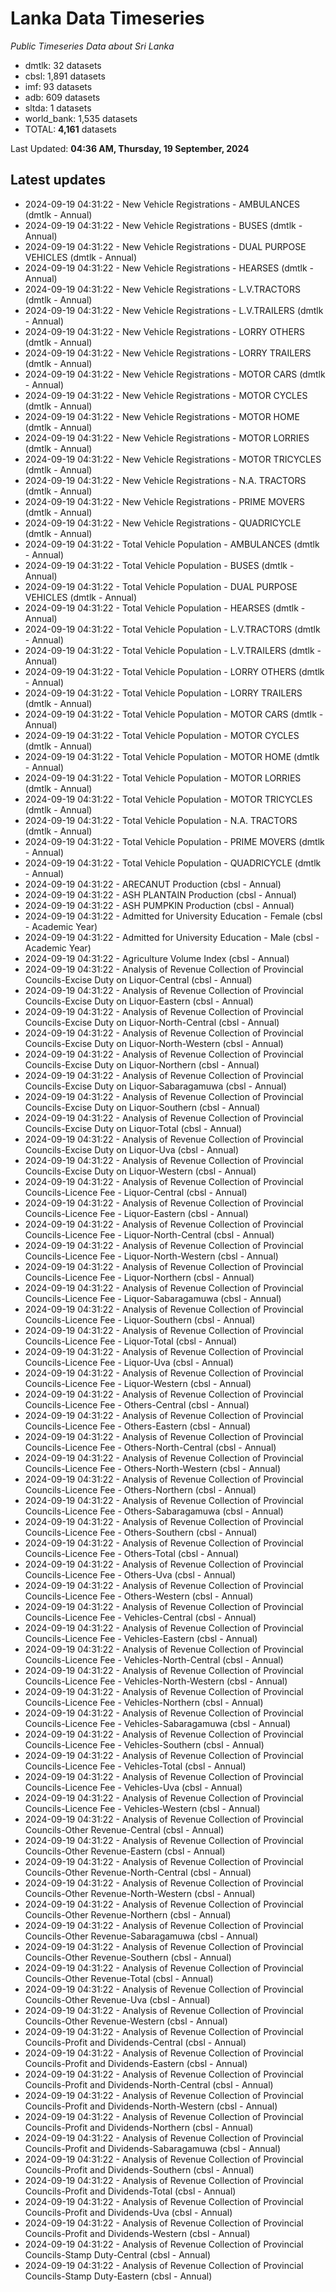 # Lanka Data Timeseries
*Public Timeseries Data about Sri Lanka*

* dmtlk: 32 datasets
* cbsl: 1,891 datasets
* imf: 93 datasets
* adb: 609 datasets
* sltda: 1 datasets
* world_bank: 1,535 datasets
* TOTAL: **4,161** datasets

Last Updated: **04:36 AM, Thursday, 19 September, 2024**

## Latest updates

* 2024-09-19 04:31:22 - New Vehicle Registrations - AMBULANCES (dmtlk - Annual)
* 2024-09-19 04:31:22 - New Vehicle Registrations - BUSES (dmtlk - Annual)
* 2024-09-19 04:31:22 - New Vehicle Registrations - DUAL PURPOSE VEHICLES (dmtlk - Annual)
* 2024-09-19 04:31:22 - New Vehicle Registrations - HEARSES (dmtlk - Annual)
* 2024-09-19 04:31:22 - New Vehicle Registrations - L.V.TRACTORS (dmtlk - Annual)
* 2024-09-19 04:31:22 - New Vehicle Registrations - L.V.TRAILERS (dmtlk - Annual)
* 2024-09-19 04:31:22 - New Vehicle Registrations - LORRY OTHERS (dmtlk - Annual)
* 2024-09-19 04:31:22 - New Vehicle Registrations - LORRY TRAILERS (dmtlk - Annual)
* 2024-09-19 04:31:22 - New Vehicle Registrations - MOTOR CARS (dmtlk - Annual)
* 2024-09-19 04:31:22 - New Vehicle Registrations - MOTOR CYCLES (dmtlk - Annual)
* 2024-09-19 04:31:22 - New Vehicle Registrations - MOTOR HOME (dmtlk - Annual)
* 2024-09-19 04:31:22 - New Vehicle Registrations - MOTOR LORRIES (dmtlk - Annual)
* 2024-09-19 04:31:22 - New Vehicle Registrations - MOTOR TRICYCLES (dmtlk - Annual)
* 2024-09-19 04:31:22 - New Vehicle Registrations - N.A. TRACTORS (dmtlk - Annual)
* 2024-09-19 04:31:22 - New Vehicle Registrations - PRIME MOVERS (dmtlk - Annual)
* 2024-09-19 04:31:22 - New Vehicle Registrations - QUADRICYCLE (dmtlk - Annual)
* 2024-09-19 04:31:22 - Total Vehicle Population - AMBULANCES (dmtlk - Annual)
* 2024-09-19 04:31:22 - Total Vehicle Population - BUSES (dmtlk - Annual)
* 2024-09-19 04:31:22 - Total Vehicle Population - DUAL PURPOSE VEHICLES (dmtlk - Annual)
* 2024-09-19 04:31:22 - Total Vehicle Population - HEARSES (dmtlk - Annual)
* 2024-09-19 04:31:22 - Total Vehicle Population - L.V.TRACTORS (dmtlk - Annual)
* 2024-09-19 04:31:22 - Total Vehicle Population - L.V.TRAILERS (dmtlk - Annual)
* 2024-09-19 04:31:22 - Total Vehicle Population - LORRY OTHERS (dmtlk - Annual)
* 2024-09-19 04:31:22 - Total Vehicle Population - LORRY TRAILERS (dmtlk - Annual)
* 2024-09-19 04:31:22 - Total Vehicle Population - MOTOR CARS (dmtlk - Annual)
* 2024-09-19 04:31:22 - Total Vehicle Population - MOTOR CYCLES (dmtlk - Annual)
* 2024-09-19 04:31:22 - Total Vehicle Population - MOTOR HOME (dmtlk - Annual)
* 2024-09-19 04:31:22 - Total Vehicle Population - MOTOR LORRIES (dmtlk - Annual)
* 2024-09-19 04:31:22 - Total Vehicle Population - MOTOR TRICYCLES (dmtlk - Annual)
* 2024-09-19 04:31:22 - Total Vehicle Population - N.A. TRACTORS (dmtlk - Annual)
* 2024-09-19 04:31:22 - Total Vehicle Population - PRIME MOVERS (dmtlk - Annual)
* 2024-09-19 04:31:22 - Total Vehicle Population - QUADRICYCLE (dmtlk - Annual)
* 2024-09-19 04:31:22 - ARECANUT Production (cbsl - Annual)
* 2024-09-19 04:31:22 - ASH PLANTAIN Production (cbsl - Annual)
* 2024-09-19 04:31:22 - ASH PUMPKIN Production (cbsl - Annual)
* 2024-09-19 04:31:22 - Admitted for University Education - Female (cbsl - Academic Year)
* 2024-09-19 04:31:22 - Admitted for University Education - Male (cbsl - Academic Year)
* 2024-09-19 04:31:22 - Agriculture Volume Index (cbsl - Annual)
* 2024-09-19 04:31:22 - Analysis of Revenue Collection of Provincial Councils-Excise Duty on Liquor-Central (cbsl - Annual)
* 2024-09-19 04:31:22 - Analysis of Revenue Collection of Provincial Councils-Excise Duty on Liquor-Eastern (cbsl - Annual)
* 2024-09-19 04:31:22 - Analysis of Revenue Collection of Provincial Councils-Excise Duty on Liquor-North-Central (cbsl - Annual)
* 2024-09-19 04:31:22 - Analysis of Revenue Collection of Provincial Councils-Excise Duty on Liquor-North-Western (cbsl - Annual)
* 2024-09-19 04:31:22 - Analysis of Revenue Collection of Provincial Councils-Excise Duty on Liquor-Northern (cbsl - Annual)
* 2024-09-19 04:31:22 - Analysis of Revenue Collection of Provincial Councils-Excise Duty on Liquor-Sabaragamuwa (cbsl - Annual)
* 2024-09-19 04:31:22 - Analysis of Revenue Collection of Provincial Councils-Excise Duty on Liquor-Southern (cbsl - Annual)
* 2024-09-19 04:31:22 - Analysis of Revenue Collection of Provincial Councils-Excise Duty on Liquor-Total (cbsl - Annual)
* 2024-09-19 04:31:22 - Analysis of Revenue Collection of Provincial Councils-Excise Duty on Liquor-Uva (cbsl - Annual)
* 2024-09-19 04:31:22 - Analysis of Revenue Collection of Provincial Councils-Excise Duty on Liquor-Western (cbsl - Annual)
* 2024-09-19 04:31:22 - Analysis of Revenue Collection of Provincial Councils-Licence Fee - Liquor-Central (cbsl - Annual)
* 2024-09-19 04:31:22 - Analysis of Revenue Collection of Provincial Councils-Licence Fee - Liquor-Eastern (cbsl - Annual)
* 2024-09-19 04:31:22 - Analysis of Revenue Collection of Provincial Councils-Licence Fee - Liquor-North-Central (cbsl - Annual)
* 2024-09-19 04:31:22 - Analysis of Revenue Collection of Provincial Councils-Licence Fee - Liquor-North-Western (cbsl - Annual)
* 2024-09-19 04:31:22 - Analysis of Revenue Collection of Provincial Councils-Licence Fee - Liquor-Northern (cbsl - Annual)
* 2024-09-19 04:31:22 - Analysis of Revenue Collection of Provincial Councils-Licence Fee - Liquor-Sabaragamuwa (cbsl - Annual)
* 2024-09-19 04:31:22 - Analysis of Revenue Collection of Provincial Councils-Licence Fee - Liquor-Southern (cbsl - Annual)
* 2024-09-19 04:31:22 - Analysis of Revenue Collection of Provincial Councils-Licence Fee - Liquor-Total (cbsl - Annual)
* 2024-09-19 04:31:22 - Analysis of Revenue Collection of Provincial Councils-Licence Fee - Liquor-Uva (cbsl - Annual)
* 2024-09-19 04:31:22 - Analysis of Revenue Collection of Provincial Councils-Licence Fee - Liquor-Western (cbsl - Annual)
* 2024-09-19 04:31:22 - Analysis of Revenue Collection of Provincial Councils-Licence Fee - Others-Central (cbsl - Annual)
* 2024-09-19 04:31:22 - Analysis of Revenue Collection of Provincial Councils-Licence Fee - Others-Eastern (cbsl - Annual)
* 2024-09-19 04:31:22 - Analysis of Revenue Collection of Provincial Councils-Licence Fee - Others-North-Central (cbsl - Annual)
* 2024-09-19 04:31:22 - Analysis of Revenue Collection of Provincial Councils-Licence Fee - Others-North-Western (cbsl - Annual)
* 2024-09-19 04:31:22 - Analysis of Revenue Collection of Provincial Councils-Licence Fee - Others-Northern (cbsl - Annual)
* 2024-09-19 04:31:22 - Analysis of Revenue Collection of Provincial Councils-Licence Fee - Others-Sabaragamuwa (cbsl - Annual)
* 2024-09-19 04:31:22 - Analysis of Revenue Collection of Provincial Councils-Licence Fee - Others-Southern (cbsl - Annual)
* 2024-09-19 04:31:22 - Analysis of Revenue Collection of Provincial Councils-Licence Fee - Others-Total (cbsl - Annual)
* 2024-09-19 04:31:22 - Analysis of Revenue Collection of Provincial Councils-Licence Fee - Others-Uva (cbsl - Annual)
* 2024-09-19 04:31:22 - Analysis of Revenue Collection of Provincial Councils-Licence Fee - Others-Western (cbsl - Annual)
* 2024-09-19 04:31:22 - Analysis of Revenue Collection of Provincial Councils-Licence Fee - Vehicles-Central (cbsl - Annual)
* 2024-09-19 04:31:22 - Analysis of Revenue Collection of Provincial Councils-Licence Fee - Vehicles-Eastern (cbsl - Annual)
* 2024-09-19 04:31:22 - Analysis of Revenue Collection of Provincial Councils-Licence Fee - Vehicles-North-Central (cbsl - Annual)
* 2024-09-19 04:31:22 - Analysis of Revenue Collection of Provincial Councils-Licence Fee - Vehicles-North-Western (cbsl - Annual)
* 2024-09-19 04:31:22 - Analysis of Revenue Collection of Provincial Councils-Licence Fee - Vehicles-Northern (cbsl - Annual)
* 2024-09-19 04:31:22 - Analysis of Revenue Collection of Provincial Councils-Licence Fee - Vehicles-Sabaragamuwa (cbsl - Annual)
* 2024-09-19 04:31:22 - Analysis of Revenue Collection of Provincial Councils-Licence Fee - Vehicles-Southern (cbsl - Annual)
* 2024-09-19 04:31:22 - Analysis of Revenue Collection of Provincial Councils-Licence Fee - Vehicles-Total (cbsl - Annual)
* 2024-09-19 04:31:22 - Analysis of Revenue Collection of Provincial Councils-Licence Fee - Vehicles-Uva (cbsl - Annual)
* 2024-09-19 04:31:22 - Analysis of Revenue Collection of Provincial Councils-Licence Fee - Vehicles-Western (cbsl - Annual)
* 2024-09-19 04:31:22 - Analysis of Revenue Collection of Provincial Councils-Other Revenue-Central (cbsl - Annual)
* 2024-09-19 04:31:22 - Analysis of Revenue Collection of Provincial Councils-Other Revenue-Eastern (cbsl - Annual)
* 2024-09-19 04:31:22 - Analysis of Revenue Collection of Provincial Councils-Other Revenue-North-Central (cbsl - Annual)
* 2024-09-19 04:31:22 - Analysis of Revenue Collection of Provincial Councils-Other Revenue-North-Western (cbsl - Annual)
* 2024-09-19 04:31:22 - Analysis of Revenue Collection of Provincial Councils-Other Revenue-Northern (cbsl - Annual)
* 2024-09-19 04:31:22 - Analysis of Revenue Collection of Provincial Councils-Other Revenue-Sabaragamuwa (cbsl - Annual)
* 2024-09-19 04:31:22 - Analysis of Revenue Collection of Provincial Councils-Other Revenue-Southern (cbsl - Annual)
* 2024-09-19 04:31:22 - Analysis of Revenue Collection of Provincial Councils-Other Revenue-Total (cbsl - Annual)
* 2024-09-19 04:31:22 - Analysis of Revenue Collection of Provincial Councils-Other Revenue-Uva (cbsl - Annual)
* 2024-09-19 04:31:22 - Analysis of Revenue Collection of Provincial Councils-Other Revenue-Western (cbsl - Annual)
* 2024-09-19 04:31:22 - Analysis of Revenue Collection of Provincial Councils-Profit and Dividends-Central (cbsl - Annual)
* 2024-09-19 04:31:22 - Analysis of Revenue Collection of Provincial Councils-Profit and Dividends-Eastern (cbsl - Annual)
* 2024-09-19 04:31:22 - Analysis of Revenue Collection of Provincial Councils-Profit and Dividends-North-Central (cbsl - Annual)
* 2024-09-19 04:31:22 - Analysis of Revenue Collection of Provincial Councils-Profit and Dividends-North-Western (cbsl - Annual)
* 2024-09-19 04:31:22 - Analysis of Revenue Collection of Provincial Councils-Profit and Dividends-Northern (cbsl - Annual)
* 2024-09-19 04:31:22 - Analysis of Revenue Collection of Provincial Councils-Profit and Dividends-Sabaragamuwa (cbsl - Annual)
* 2024-09-19 04:31:22 - Analysis of Revenue Collection of Provincial Councils-Profit and Dividends-Southern (cbsl - Annual)
* 2024-09-19 04:31:22 - Analysis of Revenue Collection of Provincial Councils-Profit and Dividends-Total (cbsl - Annual)
* 2024-09-19 04:31:22 - Analysis of Revenue Collection of Provincial Councils-Profit and Dividends-Uva (cbsl - Annual)
* 2024-09-19 04:31:22 - Analysis of Revenue Collection of Provincial Councils-Profit and Dividends-Western (cbsl - Annual)
* 2024-09-19 04:31:22 - Analysis of Revenue Collection of Provincial Councils-Stamp Duty-Central (cbsl - Annual)
* 2024-09-19 04:31:22 - Analysis of Revenue Collection of Provincial Councils-Stamp Duty-Eastern (cbsl - Annual)